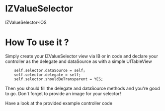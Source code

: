 IZValueSelector
===============

IZValueSelector-iOS


How To use it ?
===============

Simply create your IZValueSelector view via IB or in code 
and declare your controller as the delegate and dataSource as with a simple UITableView

```
    self.selector.dataSource = self;
    self.selector.delegate = self;
    self.selector.shouldBeTransparent = YES;
```


Then you should fill the delegate and dataSource methods and you're good to go. 
Don't forget to provide an image for your selector!

Have a look at the provided example controller code